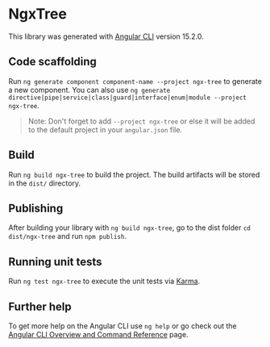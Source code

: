 # NgxTree

This library was generated with [Angular CLI](https://github.com/angular/angular-cli) version 15.2.0.

## Code scaffolding

Run `ng generate component component-name --project ngx-tree` to generate a new component. You can also use `ng generate directive|pipe|service|class|guard|interface|enum|module --project ngx-tree`.
> Note: Don't forget to add `--project ngx-tree` or else it will be added to the default project in your `angular.json` file. 

## Build

Run `ng build ngx-tree` to build the project. The build artifacts will be stored in the `dist/` directory.

## Publishing

After building your library with `ng build ngx-tree`, go to the dist folder `cd dist/ngx-tree` and run `npm publish`.

## Running unit tests

Run `ng test ngx-tree` to execute the unit tests via [Karma](https://karma-runner.github.io).

## Further help

To get more help on the Angular CLI use `ng help` or go check out the [Angular CLI Overview and Command Reference](https://angular.io/cli) page.
